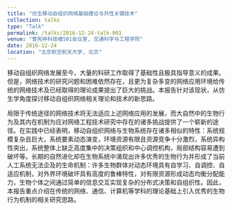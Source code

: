 ```yaml
---
title: "仿生移动自组织网络基础理论与共性关键技术"
collection: talks
type: "Talk"
permalink: /talks/2016-12-24-talk-001
venue: "曾宪梓科技楼501会议室, 交通科学与工程学院"
date: 2016-12-24
location: "北京航空航天大学, 北京"
---
```


移动自组织网络发展至今，大量的科研工作取得了基础性且极具指导意义的成果。但是，网络技术的研究问题和困难依然存在，且更为复杂多变的网络应用环境给传统的网络技术及已经取得的理论成果提出了巨大的挑战。本报告针对该现状，从仿生学角度探讨移动自组织网络相关理论和技术的新思路。

局限于传统途径的网络技术将无法适应上述网络应用的发展，而大自然中的生物行为及其内在机制为应对网络工程技术研究中存在的诸多挑战提供了一个崭新的途径。在实践中已经表明，移动自组织网络与生物系统存在诸多相似的特性：系统规模复杂且巨大，系统要素动态演变，环境资源有限且资源竞争十分激烈，系统异构性突出，系统整体上缺乏高度集中的决策组织和中心调控机构，局部结构容易遭到破坏等。长期的自然进化却在生物系统中涌现出许多优秀的生物行为并形成了当前人工系统无法企及的生命机制：许多生物群体对动态环境具有自学习、自调控、自适应机制，对外界环境破坏具有高度的鲁棒特性，对有限资源形成动态均衡分配能力，生物个体之间通过简单的信息交互实现复杂的分布式决策和自组织性。因此，本报告重点介绍在传统的网络、通信、计算机等学科的理论基础上引入优秀的生物行为机制的相关研究思路。





